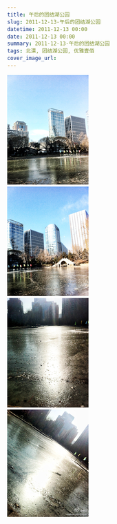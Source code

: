 ```yaml
---
title: 午后的团结湖公园
slug: 2011-12-13-午后的团结湖公园
datetime: 2011-12-13 00:00
date: 2011-12-13 00:00
summary: 2011-12-13-午后的团结湖公园
tags: 北漂, 团结湖公园, 优雅壹佰
cover_image_url: 
---
```

![98398-skhgafv4m4h.png](../assets/2020/09/613090619.png)